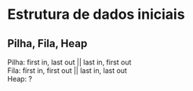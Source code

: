 # Estrutura de dados iniciais
## Pilha, Fila, Heap

Pilha: first in, last out || last in, first out  
Fila: first in, first out || last in, last out  
Heap: ?